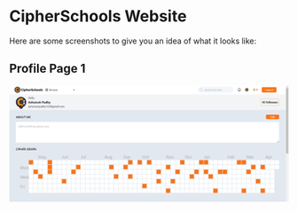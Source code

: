 # CipherSchools Website
Here are some screenshots to give you an idea of what it looks like:

## Profile Page 1
<img src="./client/src/assets/page1.png">
